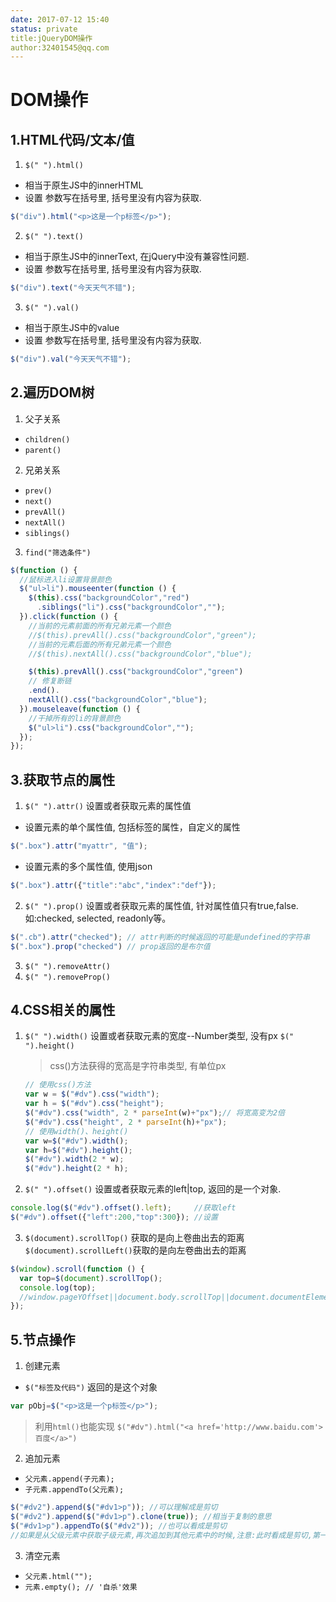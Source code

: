 ```yaml
---
date: 2017-07-12 15:40
status: private
title:jQueryDOM操作
author:32401545@qq.com
---
```

DOM操作
=========================================

## 1.HTML代码/文本/值

1. `$(" ").html()`
  * 相当于原生JS中的innerHTML
  * 设置 参数写在括号里, 括号里没有内容为获取.
  ```js
  $("div").html("<p>这是一个p标签</p>");
  ```
2. `$(" ").text()`
  * 相当于原生JS中的innerText, 在jQuery中没有兼容性问题.
  * 设置 参数写在括号里, 括号里没有内容为获取.
  ```js
  $("div").text("今天天气不错");
  ```
3. `$(" ").val()`
  * 相当于原生JS中的value
  * 设置 参数写在括号里, 括号里没有内容为获取.
  ```js
  $("div").val("今天天气不错");
  ```

## 2.遍历DOM树
1. 父子关系
  * `children()`
  * `parent()`
2. 兄弟关系
  * `prev()`
  * `next()`
  * `prevAll()`
  * `nextAll()`
  * `siblings()`
3. `find("筛选条件")`
  ```js
  $(function () {
    //鼠标进入li设置背景颜色
    $("ul>li").mouseenter(function () {
      $(this).css("backgroundColor","red")
        .siblings("li").css("backgroundColor","");
    }).click(function () {
      //当前的元素前面的所有兄弟元素一个颜色
      //$(this).prevAll().css("backgroundColor","green");
      //当前的元素后面的所有兄弟元素一个颜色
      //$(this).nextAll().css("backgroundColor","blue");

      $(this).prevAll().css("backgroundColor","green")
      // 修复断链
      .end().
      nextAll().css("backgroundColor","blue");
    }).mouseleave(function () {
      //干掉所有的li的背景颜色
      $("ul>li").css("backgroundColor","");
    });
  });
  ```

## 3.获取节点的属性
1. `$(" ").attr()` 设置或者获取元素的属性值
  * 设置元素的单个属性值, 包括标签的属性，自定义的属性
  ```js
  $(".box").attr("myattr", "值");
  ```
  * 设置元素的多个属性值, 使用json
  ```js
  $(".box").attr({"title":"abc","index":"def"});
  ```
2. `$(" ").prop()` 设置或者获取元素的属性值, 针对属性值只有true,false. 如:checked, selected, readonly等。
  ```js
  $(".cb").attr("checked"); // attr判断的时候返回的可能是undefined的字符串
  $(".box").prop("checked") // prop返回的是布尔值
  ```
3. `$(" ").removeAttr()`
4. `$(" ").removeProp()`

## 4.CSS相关的属性
1. `$(" ").width()` 设置或者获取元素的宽度--Number类型, 没有px
   `$(" ").height()`
    > css()方法获得的宽高是字符串类型, 有单位px
    
    ```js
    // 使用css()方法
    var w = $("#dv").css("width");
    var h = $("#dv").css("height");
    $("#dv").css("width", 2 * parseInt(w)+"px");// 将宽高变为2倍
    $("#dv").css("height", 2 * parseInt(h)+"px");
    // 使用width()、height()
    var w=$("#dv").width();
    var h=$("#dv").height();
    $("#dv").width(2 * w);
    $("#dv").height(2 * h);
    ```
2. `$(" ").offset()` 设置或者获取元素的left|top, 返回的是一个对象.
  ```js
  console.log($("#dv").offset().left);     //获取left
  $("#dv").offset({"left":200,"top":300}); //设置
  ```
3. `$(document).scrollTop()` 获取的是向上卷曲出去的距离
  `$(document).scrollLeft()`获取的是向左卷曲出去的距离
  ```js
  $(window).scroll(function () {
    var top=$(document).scrollTop();
    console.log(top);
    //window.pageYOffset||document.body.scrollTop||document.documentElement.scrollTop  
  });
  ```

## 5.节点操作
1. 创建元素 
  * `$("标签及代码")` 返回的是这个对象
  ```js
  var pObj=$("<p>这是一个p标签</p>");
  ```
  > 利用`html()`也能实现
  > `$("#dv").html("<a href='http://www.baidu.com'>百度</a>")`
2. 追加元素
  * `父元素.append(子元素);`
  * `子元素.appendTo(父元素);`
  ```js
  $("#dv2").append($("#dv1>p")); //可以理解成是剪切
  $("#dv2").append($("#dv1>p").clone(true)); //相当于复制的意思
  $("#dv1>p").appendTo($("#dv2")); //也可以看成是剪切
  //如果是从父级元素中获取子级元素,再次追加到其他元素中的时候,注意:此时看成是剪切,第一个父级元素中没有这个元素
  ```
3. 清空元素
  * `父元素.html("");`
  * `元素.empty(); // '自杀'效果`